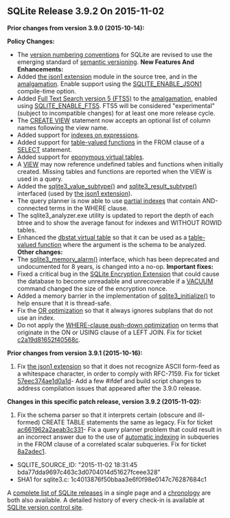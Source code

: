 ## SQLite Release 3\.9\.2 On 2015\-11\-02

**Prior changes from version 3\.9\.0 (2015\-10\-14\):**


**Policy Changes:**
- The [version numbering conventions](../versionnumbers.html) for SQLite are revised to use the
 emerging standard of [semantic versioning](http://semver.org/).
**New Features And Enhancements:**
- Added [the json1 extension](../json1.html) module in the source tree, and in the [amalgamation](../amalgamation.html).
 Enable support using the [SQLITE\_ENABLE\_JSON1](../compile.html#enable_json1) compile\-time option.
- Added [Full Text Search version 5 (FTS5\)](../fts5.html) to the [amalgamation](../amalgamation.html), enabled
 using [SQLITE\_ENABLE\_FTS5](../compile.html#enable_fts5). FTS5 will be considered "experimental" (subject
 to incompatible changes) for at least one more release cycle.
- The [CREATE VIEW](../lang_createview.html) statement now accepts an optional list of
 column names following the view name.
- Added support for [indexes on expressions](../expridx.html).
- Added support for [table\-valued functions](../vtab.html#tabfunc2) in the FROM clause of a
 [SELECT](../lang_select.html) statement.
- Added support for [eponymous virtual tables](../vtab.html#epovtab).
- A [VIEW](../lang_createview.html) may now reference undefined tables and functions when
 initially created. Missing tables and functions are reported when
 the VIEW is used in a query.
- Added the [sqlite3\_value\_subtype()](../c3ref/value_subtype.html) and [sqlite3\_result\_subtype()](../c3ref/result_subtype.html)
 interfaced (used by [the json1 extension](../json1.html)).
- The query planner is now able to use [partial indexes](../partialindex.html) that contain
 AND\-connected terms in the WHERE clause.
- The sqlite3\_analyzer.exe utility is updated to report the depth of
 each btree and to show the average fanout for indexes and
 WITHOUT ROWID tables.
- Enhanced the [dbstat virtual table](../dbstat.html) so that it can be used as a
 [table\-valued function](../vtab.html#tabfunc2) where the argument is the schema to be
 analyzed.
**Other changes:**
- The [sqlite3\_memory\_alarm()](../c3ref/aggregate_count.html) interface, which has been deprecated and
 undocumented for 8 years, is changed into a no\-op.
**Important fixes:**
- Fixed a critical bug in the
 [SQLite Encryption Extension](https://www.sqlite.org/see/doc/trunk/www/readme.wiki) that
 could cause the database to become unreadable and unrecoverable if a [VACUUM](../lang_vacuum.html) command
 changed the size of the encryption nonce.
- Added a memory barrier in the implementation of
 [sqlite3\_initialize()](../c3ref/initialize.html) to help ensure that it is thread\-safe.
- Fix the [OR optimization](../optoverview.html#or_opt) so that it always ignores subplans that
 do not use an index.
- Do not apply the [WHERE\-clause push\-down optimization](../optoverview.html#pushdown) on terms that originate
 in the ON or USING clause of a LEFT JOIN. Fix for ticket
 [c2a19d81652f40568c](https://www.sqlite.org/src/info/c2a19d81652f40568c).




**Prior changes from version 3\.9\.1 (2015\-10\-16\):**


1. Fix [the json1 extension](../json1.html) so that it does not recognize ASCII form\-feed as a
 whitespace character, in order to comply with RFC\-7159\. Fix for ticket
 [57eec374ae1d0a1d](https://www.sqlite.org/src/info/57eec374ae1d0a1d)- Add a few \#ifdef and build script changes to address compilation issues that
 appeared after the 3\.9\.0 release.


**Changes in this specific patch release, version 3\.9\.2 (2015\-11\-02\):**


1. Fix the schema parser so that it interprets certain
 (obscure and ill\-formed)
 CREATE TABLE statements the same as legacy. Fix for ticket
 [ac661962a2aeab3c331](https://www.sqlite.org/src/info/ac661962a2aeab3c331)- Fix a query planner problem that could result in an incorrect
 answer due to the use of [automatic indexing](../optoverview.html#autoindex) in subqueries in
 the FROM clause of a correlated scalar subqueries. Fix for ticket
 [8a2adec1](https://www.sqlite.org/src/info/8a2adec1).

- SQLITE\_SOURCE\_ID: "2015\-11\-02 18:31:45 bda77dda9697c463c3d0704014d51627fceee328"
- SHA1 for sqlite3\.c: 1c4013876f50bbaa3e6f0f98e0147c76287684c1



A [complete list of SQLite releases](../changes.html)
 in a single page and a [chronology](../chronology.html) are both also available.
 A detailed history of every
 check\-in is available at
 [SQLite version control site](https://www.sqlite.org/src/timeline).







